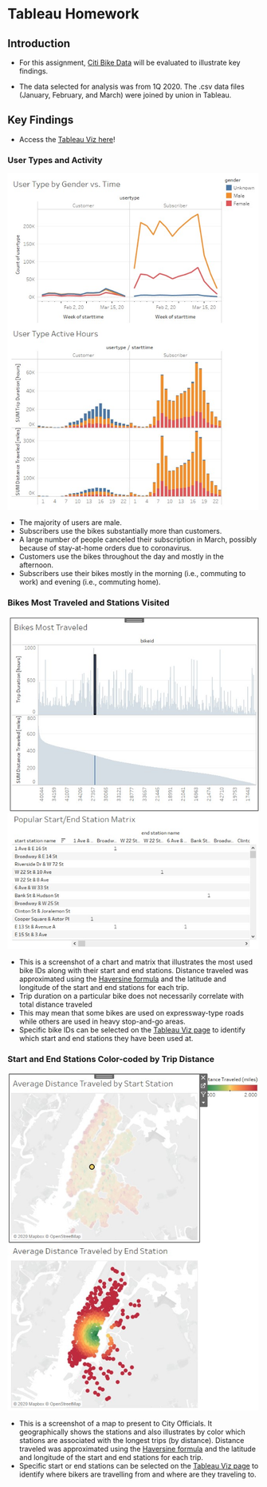 # Tableau Homework

## Introduction

* For this assignment, [Citi Bike Data](https://www.citibikenyc.com/system-data) will be evaluated to illustrate key findings.

* The data selected for analysis was from 1Q 2020. The .csv data files (January, February, and March) were joined by union in Tableau.

## Key Findings

* Access the [Tableau Viz here](https://public.tableau.com/profile/yacub.bholat#!/vizhome/hw-13-Citi-Bike-Analytics/Citi-Bike-Analytics)!

### User Types and Activity

<div align="center">
    <img src="01_User_Type_Analysis.jpg">
</div>

* The majority of users are male.
* Subscribers use the bikes substantially more than customers.
* A large number of people canceled their subscription in March, possibly because of stay-at-home orders due to coronavirus.
* Customers use the bikes throughout the day and mostly in the afternoon.
* Subscribers use their bikes mostly in the morning (i.e., commuting to work) and evening (i.e., commuting home).

### Bikes Most Traveled and Stations Visited

<div align="center">
    <img src="02_Start_End_Station_Matrix.jpg">
</div>

* This is a screenshot of a chart and matrix that illustrates the most used bike IDs along with their start and end stations. Distance traveled was approximated using the [Haversine formula](https://en.wikipedia.org/wiki/Haversine_formula) and the latitude and longitude of the start and end stations for each trip.
* Trip duration on a particular bike does not necessarily correlate with total distance traveled
* This may mean that some bikes are used on expressway-type roads while others are used in heavy stop-and-go areas.
* Specific bike IDs can be selected on the [Tableau Viz page](https://public.tableau.com/profile/yacub.bholat#!/vizhome/hw-13-Citi-Bike-Analytics/Citi-Bike-Analytics) to identify which start and end stations they have been used at.

### Start and End Stations Color-coded by Trip Distance

<div align="center">
    <img src="03_Distance_Traveled_by_Station.jpg">
</div>

* This is a screenshot of a map to present to City Officials. It geographically shows the stations and also illustrates by color which stations are associated with the longest trips (by distance). Distance traveled was approximated using the [Haversine formula](https://en.wikipedia.org/wiki/Haversine_formula) and the latitude and longitude of the start and end stations for each trip.
* Specific start or end stations can be selected on the [Tableau Viz page](https://public.tableau.com/profile/yacub.bholat#!/vizhome/hw-13-Citi-Bike-Analytics/Citi-Bike-Analytics) to identify where bikers are travelling from and where are they traveling to.